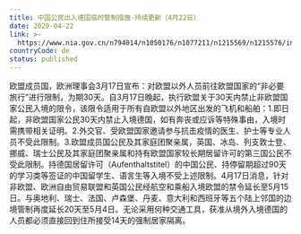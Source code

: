 ```yaml
---
title: 中国公民出入德国临时管制措施-持续更新（4月22日）
date: 2020-04-22
link: >-
  https://www.nia.gov.cn/n794014/n1050176/n1077211/n1215569/n1215576/index.html
countryCode: de
status: published
---
```

欧盟成员国，欧洲理事会3月17日宣布：对欧盟以外人员前往欧盟国家的“非必要旅行”进行限制，为期30天。自3月17日晚起，执行欧盟关于30天内禁止非欧盟国家公民入境的限令，该限令适用于所有自欧盟以外地区出发的飞机和船舶：1.即日起，非欧盟国家公民30天内禁止入境德国，如有奔丧或应诉等特殊事由，入境时需携带相关证明。2.外交官、受欧盟国家邀请参与抗击疫情的医生、护士等专业人员不受此限制。3.欧盟成员国公民及其家庭团聚亲属，英国、冰岛、列支敦士登、挪威、瑞士公民及其家庭团聚亲属和持有欧盟国家较长期居留许可的第三国公民不受此限制。持德国居留许可（Aufenthaltstitel）的中国公民、持停留期超过90天的学习类等签证的中国留学生、语言生等入境不受上述限制。4月17日消息，针对非欧盟、欧洲自由贸易联盟和英国公民经航空和乘船入境欧盟的禁令延长至5月15日。与奥地利、瑞士、法国、卢森堡、丹麦、意大利和西班牙等五个陆上邻国的边境管制再度延长20天至5月4日。无论采用何种交通工具，获准从境外入境德国的人员都必须直接回到住所接受14天的强制居家隔离。